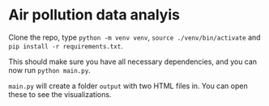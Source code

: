# Air pollution data analyis

Clone the repo, type `python -m venv venv`, `source ./venv/bin/activate` and `pip install -r requirements.txt`.

This should make sure you have all necessary dependencies, and you can now run `python main.py`.

`main.py` will create a folder `output` with two HTML files in. You can open these to see the visualizations.
